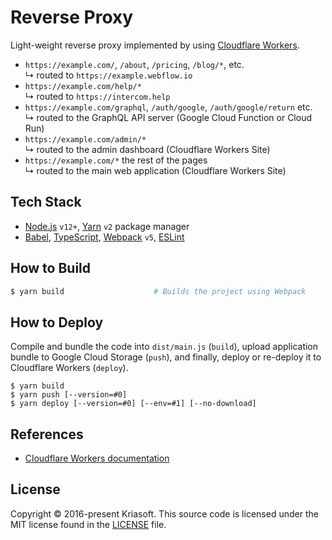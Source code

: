 # Reverse Proxy

Light-weight reverse proxy implemented by using [Cloudflare Workers](https://workers.cloudflare.com/).

- `https://example.com/`, `/about`, `/pricing`, `/blog/*`, etc.<br>
  ↳ routed to `https://example.webflow.io`
- `https://example.com/help/*`<br>
  ↳ routed to `https://intercom.help`
- `https://example.com/graphql`, `/auth/google`, `/auth/google/return` etc.<br>
  ↳ routed to the GraphQL API server (Google Cloud Function or Cloud Run)
- `https://example.com/admin/*`<br>
  ↳ routed to the admin dashboard (Cloudflare Workers Site)
- `https://example.com/*` the rest of the pages<br>
  ↳ routed to the main web application (Cloudflare Workers Site)

## Tech Stack

- [Node.js](https://nodejs.org/) `v12+`, [Yarn](https://yarnpkg.com/) `v2` package manager
- [Babel](https://babeljs.io/), [TypeScript](https://www.typescriptlang.org/),
  [Webpack](https://webpack.js.org/) `v5`, [ESLint](https://eslint.org/)

## How to Build

```bash
$ yarn build                    # Builds the project using Webpack
```

## How to Deploy

Compile and bundle the code into `dist/main.js` (`build`), upload application
bundle to Google Cloud Storage (`push`), and finally, deploy or re-deploy it
to Cloudflare Workers (`deploy`).

```
$ yarn build
$ yarn push [--version=#0]
$ yarn deploy [--version=#0] [--env=#1] [--no-download]
```

## References

- [Cloudflare Workers documentation](https://developers.cloudflare.com/workers/)

## License

Copyright © 2016-present Kriasoft. This source code is licensed under the MIT license found in the
[LICENSE](https://github.com/kriasoft/nodejs-api-starter/blob/main/LICENSE) file.
